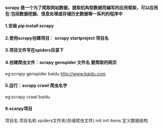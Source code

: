 #### scrapy 是一个为了爬取网站数据，提取机构型数据而编写的应用框架，可以应用在:包括数据挖掘、信息处理或存储历史数据等一系列的程序中
#### 1.安装 pip install scrapy
#### 2.使用scrapy创建项目： scrapy startproject 项目名
#### 3.项目文件写在spiders目录下
#### 4.创建爬虫文件：scrapy genspider 文件名 要爬取的网页 
eg:scrapy genspider baidu http://www.baidu.com
#### 5.运行：scrapy crawl 爬虫名字
eg:scrapy crawl baidu
#### 6.scarpy项目
项目名
  项目名称
     spiders文件夹(存储爬虫文件)
        init
     init
     items  定义数据结构